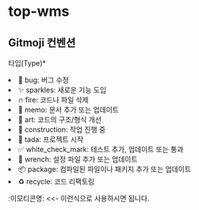 # top-wms

## Gitmoji 컨벤션
타입(Type)*

<li>🐛 bug: 버그 수정 </li>
<li>✨ sparkles: 새로운 기능 도입</li>
<li>🔥 fire: 코드나 파일 삭제</li>
<li>📝 memo: 문서 추가 또는 업데이트</li>
<li>🎨 art: 코드의 구조/형식 개선</li>
<li>🚧 construction: 작업 진행 중</li>
<li>🎉 tada: 프로젝트 시작</li>
<li>✅ white_check_mark: 테스트 추가, 업데이트 또는 통과</li>
<li>🔧 wrench: 설정 파일 추가 또는 업데이트</li>
<li>📦️ package: 컴파일된 파일이나 패키지 추가 또는 업데이트</li>
<li>♻️ recycle: 코드 리팩토링</li>


:이모티콘명: <<- 이런식으로 사용하시면 됩니다.
